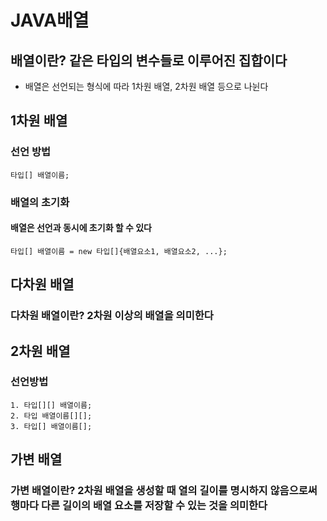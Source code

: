 # JAVA배열

## 배열이란? 같은 타입의 변수들로 이루어진 집합이다
* 배열은 선언되는 형식에 따라 1차원 배열, 2차원 배열 등으로 나뉜다

## 1차원 배열
### 선언 방법
```
타입[] 배열이름;
```

### 배열의 초기화
#### 배열은 선언과 동시에 초기화 할 수 있다
```
타입[] 배열이름 = new 타입[]{배열요소1, 배열요소2, ...};
```

## 다차원 배열
### 다차원 배열이란? 2차원 이상의 배열을 의미한다

## 2차원 배열
### 선언방법
```
1. 타입[][] 배열이름;
2. 타입 배열이름[][];
3. 타입[] 배열이름[];
```

## 가변 배열
### 가변 배열이란? 2차원 배열을 생성할 때 열의 길이를 명시하지 않음으로써 행마다 다른 길이의 배열 요소를 저장할 수 있는 것을 의미한다

